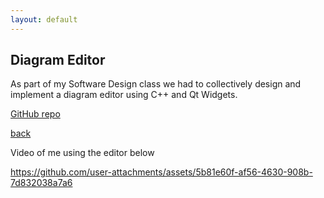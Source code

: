 ```yaml
---
layout: default
---
```


## Diagram Editor

As part of my Software Design class we had to collectively design and implement a diagram editor using C++ and Qt Widgets. 

[GitHub repo](https://github.com/bkovitz/cs356-sp25)

[back](/)

Video of me using the editor below

https://github.com/user-attachments/assets/5b81e60f-af56-4630-908b-7d832038a7a6
